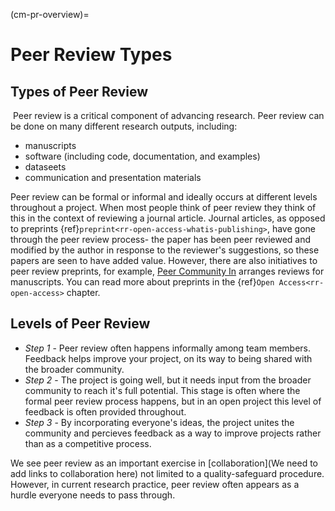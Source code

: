 (cm-pr-overview)=

# Peer Review Types

## Types of Peer Review
​
Peer review is a critical component of advancing research. Peer review can be done on many different research outputs, including:
* manuscripts 
* software (including code, documentation, and examples)
* dataseets
* communication and presentation materials


Peer review can be formal or informal and ideally occurs at different levels throughout a project. When most people think of peer review they think of this in the context of reviewing a journal article.
Journal articles, as opposed to preprints {ref}`preprint<rr-open-access-whatis-publishing>`, have gone through the peer review process- the paper has been peer reviewed and modified by the author in response to the reviewer's suggestions, so these papers are seen to have added value. 
However, there are also initiatives to peer review preprints, for example, [Peer Community In](https://peercommunityin.org/) arranges reviews for manuscripts. You can read more about preprints in the {ref}`Open Access<rr-open-access>` chapter.


## Levels of Peer Review
* *Step 1* - Peer review often happens informally among team members.
Feedback helps improve your project, on its way to being shared with the broader community.​
* *Step 2* - The project is going well, but it needs input from the broader community to reach it's full potential.
This stage is often where the formal peer review process happens, but in an open project this level of feedback is often provided throughout.​
* *Step 3* - By incorporating everyone's ideas, the project unites the community and percieves feedback as a way to improve projects rather than as a competitive process.

We see peer review as an important exercise in [collaboration](We need to add links to collaboration here) not limited to a quality-safeguard procedure.
However, in current research practice, peer review often appears as a hurdle everyone needs to pass through.




